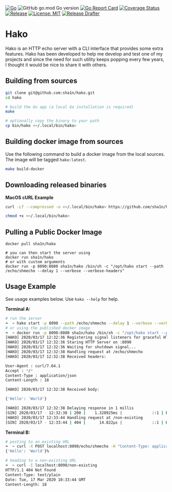 [![Go](https://github.com/sha1n/hako/actions/workflows/go.yml/badge.svg)](https://github.com/sha1n/hako/actions/workflows/go.yml)
![GitHub go.mod Go version](https://img.shields.io/github/go-mod/go-version/sha1n/hako)
[![Go Report Card](https://goreportcard.com/badge/sha1n/hako)](https://goreportcard.com/report/sha1n/hako) 
[![Coverage Status](https://coveralls.io/repos/github/sha1n/hako/badge.svg?branch=master)](https://coveralls.io/github/sha1n/hako?branch=master)
[![Release](https://img.shields.io/github/release/sha1n/hako.svg?style=flat-square)](https://github.com/sha1n/hako/releases)
[![License: MIT](https://img.shields.io/badge/License-MIT-yellow.svg)](https://opensource.org/licenses/MIT)
[![Release Drafter](https://github.com/sha1n/hako/actions/workflows/release-drafter.yml/badge.svg)](https://github.com/sha1n/hako/actions/workflows/release-drafter.yml)

# Hako
Hako is an HTTP echo server with a CLI interface that provides some extra features. Hako has been developed to help me develop and test one of my projects and since the need for such utility keeps popping every few years, I thought it would be nice to share it with others.


## Building from sources
```bash
git clone git@github.com:sha1n/hako.git
cd hako

# build the Go app (a local Go installation is required)
make

# optionally copy the binary to your path
cp bin/hako <~/.local/bin/hako>
```

## Building docker image from sources
Use the following command to build a docker image from the local sources. The image will be tagged `hako:latest`.
```bash 
make build-docker
```

## Downloading released binaries

**MacOS cURL Example**
```bash
curl -Lf --compressed -o <~/.local/bin/hako> https://github.com/sha1n/hako/releases/download/v0.6.1/hako-darwin-amd64

chmod +x <~/.local/bin/hako>
```

## Pulling a Public Docker Image
```
docker pull sha1n/hako

# you can then start the server using 
docker run sha1n/hako
# or with custom arguments 
docker run -p 8090:8080 sha1n/hako /bin/sh -c "/opt/hako start --path /echo/shmecho --delay 1 --verbose --verbose-headers"
```

## Usage Example
See usage examples below. Use `hako --help` for help.

**Terminal A:**
```bash 
# run the server
➜  ~ hako start -p 8090 --path /echo/shmecho --delay 1 --verbose --verbose-headers
# or using the published docker image
➜  ~ docker run -p 8090:8080 sha1n/hako /bin/sh -c "/opt/hako start --path /echo/shmecho --delay 1 --verbose --verbose-headers"
[HAKO] 2020/03/17 12:32:36 Registering signal listeners for graceful HTTP server shutdown..
[HAKO] 2020/03/17 12:32:36 Staring HTTP Server on :8090
[HAKO] 2020/03/17 12:32:36 Waiting for shutdown signal...
[HAKO] 2020/03/17 12:32:38 Handling request at /echo/shmecho
[HAKO] 2020/03/17 12:32:38 Received headers:

User-Agent : curl/7.64.1
Accept : */*
Content-Type : application/json
Content-Length : 18

[HAKO] 2020/03/17 12:32:38 Received body:

{'Hello': 'World'}

[HAKO] 2020/03/17 12:32:38 Delaying response in 1 millis
[GIN] 2020/03/17 - 12:32:38 | 200 |    1.328925ms |             ::1 | POST     /echo/shmecho
[HAKO] 2020/03/17 12:33:44 Handling request at /non-existing
[GIN] 2020/03/17 - 12:33:44 | 404 |      14.822µs |             ::1 | HEAD     /non-existing
```

**Terminal B:**
```bash 
# posting to an existing URL
➜  ~ curl -X POST localhost:8090/echo/shmecho -H "Content-Type: application/json" --data "{'Hello': 'World'}"
{'Hello': 'World'}%                                                                                                                                                                                                                                         

# heading to a non-existing URL
➜  ~ curl -I localhost:8090/non-existing
HTTP/1.1 404 Not Found
Content-Type: text/plain
Date: Tue, 17 Mar 2020 10:33:44 GMT
Content-Length: 18
```
